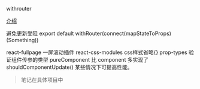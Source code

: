 withrouter 

[介绍](https://blog.csdn.net/weixin_43271750/article/details/86299567)

避免更新受阻
export default withRouter(connect(mapStateToProps)(Something))

react-fullpage 一屏滚动插件
react-css-modules  css样式省略{}
prop-types  验证组件传参的类型
pureComponent 比 component 多实现了 shouldComponentUpdate() 某些情况下可提高性能。  

> 笔记在具体项目中
